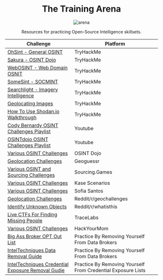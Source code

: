 <div align="center">

# The Training Arena
![arena](https://github.com/user-attachments/assets/8f1c9b76-9e29-408d-8621-fa0e3c919cc0)


Resources for practicing Open-Source Intelligence skillsets.

|Challenge|Platform|
|--------|-----------|
[OhSint - General OSINT](https://tryhackme.com/r/room/ohsint)|TryHackMe|
[Sakura - OSINT Dojo](https://tryhackme.com/r/room/sakura)|TryHackMe|
[WebOSINT - Web Domain OSNIT](https://tryhackme.com/r/room/webosint)|TryHackMe|
[SomeSint - SOCMINT](https://tryhackme.com/r/room/somesint)|TryHackMe|
[Searchlight - Imagery Intelligence](https://tryhackme.com/r/room/searchlightosint)|TryHackMe|
[Geolocating Images](https://tryhackme.com/r/room/geolocatingimages)|TryHackMe|
[How To Use Shodan.io Walkthrough](https://tryhackme.com/r/room/shodan)|TryHackMe|
[Cody Bernardy OSINT Challenges Playlist](https://youtube.com/playlist?list=PLc_hdO4HVYGCg21E7lSQY6UltFigzwbbw&si=JrECV_G4g69GGYs5)|Youtube|
[OSINTdojo OSINT Challenges Playlist](https://www.youtube.com/watch?v=4Hkdxnqz1mg&list=PLtoC6Cd29__XR223Kgup_eOD-8EkDQctr)|Youtube|
[Various OSINT Challenges](https://www.osintdojo.com/resources/#ctfs)|OSINT Dojo|
[Geolocation Challenges](https://www.geoguessr.com/)|Geoguessr|
[Various OSINT and Sourcing Challenges](https://sourcing.games)|Sourcing.Games|
[Various OSINT Challenges](https://kasescenarios.com/)|Kase Scenarios|
[Various OSINT Challenges](https://gralhix.com/list-of-osint-exercises/)|Sofia Santos|
[Geolocation Challenges](https://www.reddit.com/r/geochallenges/)|Reddit/r/geochallenges|
[Identify Unknown Objects](https://www.reddit.com/r/Whatisthis/)|Reddit/r/whatisthis|
[Live CTFs For Finding Missing People](https://tracelabs.org)|TraceLabs|
[Various OSINT Challenges](https://hackyourmom.com/en/kibervijna/osint-ctf-challenges/)|HackYourMom|
[Big Ass Broker OPT Out List](https://github.com/yaelwrites/Big-Ass-Data-Broker-Opt-Out-Lis)|Practice By Removing Yourself From Data Brokers|
|[IntelTechniques Data Removal Guide](https://inteltechniques.com/workbook.html)|Practice By Removing Yourself From Data Brokers|
[IntelTechniques Credential Exposure Removal Gudie](https://inteltechniques.com/exposure.html)|Practice By Removing Yourself From Credential Exposure Lists|

</div>
